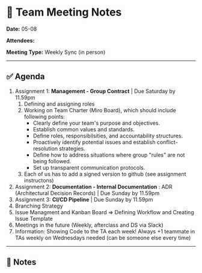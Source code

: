 # 📝 Team Meeting Notes

**Date:** 05-08

**Attendees:** 

**Meeting Type:** Weekly Sync (in person)

---

## ✅ Agenda

1. Assignment 1: **Management - Group Contract** | Due Saturday by 11.59pm
   1. Defining and assigning roles
   2. Working on Team Charter (Miro Board), which should include following points:
        - Clearly define your team's purpose and objectives.
        - Establish common values and standards.
        - Define roles, responsibilsities, and accountability structures.
        - Proactively identify potential issues and establish conflict-resolution strategies.
        - Define how to address situations where group "rules" are not being followed.
        - Set up transparent communication protocols.
   3. Each of us has to add a signed version to github (see assignment instructons)
2. Assignment 2: **Documentation - Internal Documentation** : ADR (Architectural Decision Records) | Due Sunday by 11.59pm
3. Assignment 3: **CI/CD Pipeline** | Due Sunday by 11.59pm
4. Branching Strategy
5. Issue Managment and Kanban Board => Defining Workflow and Creating Issue Template
6. Meetings in the future (Weekly, afterclass and DS via Slack)
7. Information: Showing Code to the TA each week! Always +1 teammate in TAs weekly on Wednesdays needed (can be someone else every time)

---

## 📌 Notes

 
